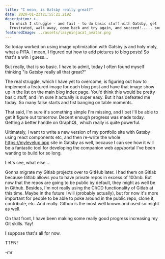 ```yaml
---
title: "I mean, is Gatsby really great?"
date: 2020-01-23T21:55:21.219Z
description: >-
  In which I struggle - and fail - to do basic stuff with Gatsby, get
  frustrated, walk away, come back and try again, and succeed!..... sort of.
featuredImage: ../assets/lazyninjacat_avatar.png
---
```


So today worked on using image optimization with Gatsby.js and holy moly, what a PITA. I mean, I figured out how to add pictures to blog posts! So that's a win I guess...

But really, that is so basic. I have to admit, today I often found myself thinking "is Gatsby really all that great?"

The real struggle, which I have yet to overcome, is figuring out how to implement a featured image for each blog post and have that image show up in the list on the main blog index page. You'd think this would be pretty basic stuff, and I'm sure it actually is super easy. But it has defeated me today. So many false starts and fist banging on table moments.

That said, I'm sure it's something simple I'm missing, and I bet I'll be able to get it figure out tomorrow. Decent enough progress was made today. Getting a better handle on GraphQL, which really is quite powerful.

Ultimately, I want to write a new version of my portfolio site with Gatsby using react components etc, and then re-write the whole https://mylevelup.app site in Gatsby as well, because I can see how it will be a fantastic tool for developing the companion web app/portal I've been wanting to build for so long.

Let's see, what else....

Gonna migrate my Gitlab projects over to GitHub later. I had them on Gitlab because Gitlab allows you to have private repos in excess of 100mb. But now that the repos are going to be public by default, they might as well be in Github. Besides, I'm not really using the CI/CD functionality of Gitlab at this time. Maybe in the future I will (probably actually), but for now it's more important for people to be able to poke around in the public repo, clone it, contribute, etc. And really. Github is the most well known and used so might as well.

On that front, I have been making some really good progress increasing my Git skills. Yay!

I suppose that's all for now.

TTFN!

\-mr

